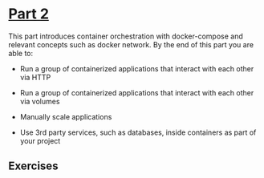 # [Part 2](https://devopswithdocker.com/part2/)

This part introduces container orchestration with docker-compose and relevant concepts such as docker network. By the end of this part you are able to:

- Run a group of containerized applications that interact with each other via HTTP

- Run a group of containerized applications that interact with each other via volumes

- Manually scale applications

- Use 3rd party services, such as databases, inside containers as part of your project

## Exercises

